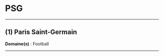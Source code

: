 # PSG

--------------------

## (1) Paris Saint-Germain

**Domaine(s)** : Football

--------------------